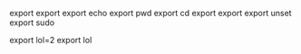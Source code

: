 <!-- cd print pwd -->

<!-- export t=~ && echo $t -->

export export
export echo
export pwd
export cd
export export
export unset
export sudo

export lol=2
export lol